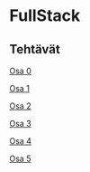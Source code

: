# FullStack  
  
## Tehtävät  
  
[Osa 0](https://github.com/EgoTastic/FullStack/tree/main/part0)  
  
[Osa 1](https://github.com/EgoTastic/FullStack/tree/main/part1)  
  
[Osa 2]()  
  
[Osa 3]()  
  
[Osa 4]()  
  
[Osa 5]()  
